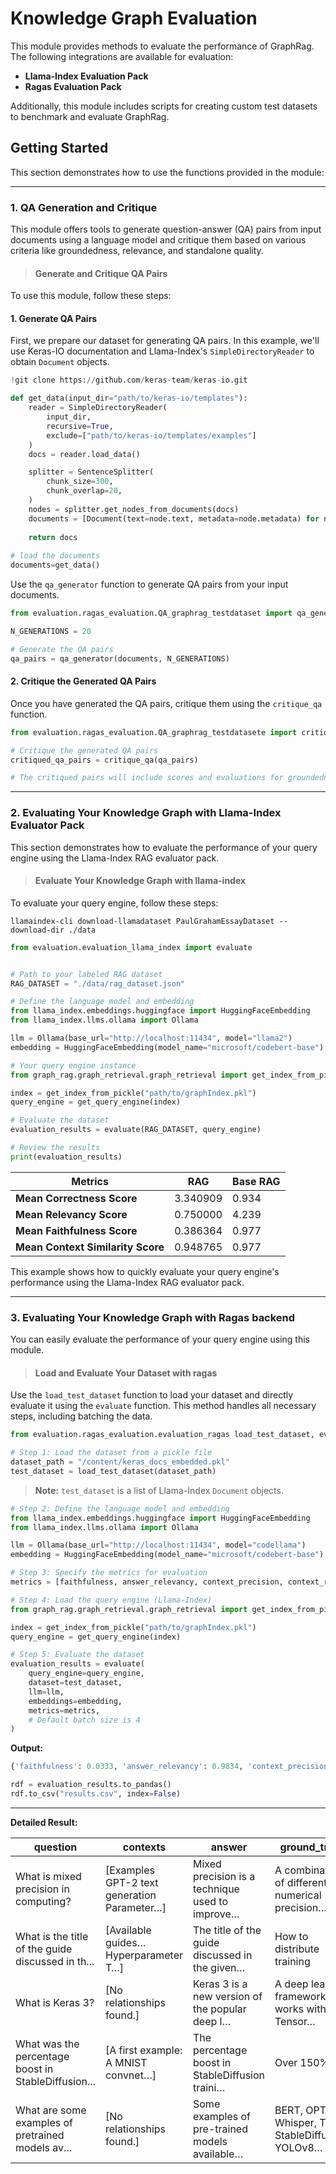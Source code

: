 
# Knowledge Graph Evaluation

This module provides methods to evaluate the performance of GraphRag. The following integrations are available for evaluation:

- **Llama-Index Evaluation Pack**
- **Ragas Evaluation Pack**

Additionally, this module includes scripts for creating custom test datasets to benchmark and evaluate GraphRag.

## Getting Started
This section demonstrates how to use the functions provided in the module:

---

 ### 1. QA Generation and Critique

This module offers tools to generate question-answer (QA) pairs from input documents using a language model and critique them based on various criteria like groundedness, relevance, and standalone quality.

> #### Generate and Critique QA Pairs

To use this module, follow these steps:

#### 1. Generate QA Pairs

First, we prepare our dataset for generating QA pairs. In this example, we'll use Keras-IO documentation and Llama-Index's `SimpleDirectoryReader` to obtain `Document` objects.

```python
!git clone https://github.com/keras-team/keras-io.git

def get_data(input_dir="path/to/keras-io/templates"):
    reader = SimpleDirectoryReader(
        input_dir, 
        recursive=True, 
        exclude=["path/to/keras-io/templates/examples"]
    )
    docs = reader.load_data()

    splitter = SentenceSplitter(
        chunk_size=300,
        chunk_overlap=20,
    )
    nodes = splitter.get_nodes_from_documents(docs)
    documents = [Document(text=node.text, metadata=node.metadata) for node in nodes]
    
    return docs
    
# load the documents
documents=get_data()
```

Use the `qa_generator` function to generate QA pairs from your input documents.

```python
from evaluation.ragas_evaluation.QA_graphrag_testdataset import qa_generator

N_GENERATIONS = 20

# Generate the QA pairs
qa_pairs = qa_generator(documents, N_GENERATIONS)
```

#### 2. Critique the Generated QA Pairs

Once you have generated the QA pairs, critique them using the `critique_qa` function.

```python
from evaluation.ragas_evaluation.QA_graphrag_testdatasete import critique_qa

# Critique the generated QA pairs
critiqued_qa_pairs = critique_qa(qa_pairs)

# The critiqued pairs will include scores and evaluations for groundedness, relevance, and standalone quality
```

---
### 2. Evaluating Your Knowledge Graph with Llama-Index Evaluator Pack

This section demonstrates how to evaluate the performance of your query engine using the Llama-Index RAG evaluator pack.

> #### Evaluate Your Knowledge Graph with llama-index

To evaluate your query engine, follow these steps:
```shell
llamaindex-cli download-llamadataset PaulGrahamEssayDataset --download-dir ./data
```

```python
from evaluation.evaluation_llama_index import evaluate


# Path to your labeled RAG dataset
RAG_DATASET = "./data/rag_dataset.json"

# Define the language model and embedding
from llama_index.embeddings.huggingface import HuggingFaceEmbedding
from llama_index.llms.ollama import Ollama

llm = Ollama(base_url="http://localhost:11434", model="llama2")
embedding = HuggingFaceEmbedding(model_name="microsoft/codebert-base")

# Your query engine instance
from graph_rag.graph_retrieval.graph_retrieval import get_index_from_pickle, get_query_engine

index = get_index_from_pickle("path/to/graphIndex.pkl")
query_engine = get_query_engine(index)

# Evaluate the dataset
evaluation_results = evaluate(RAG_DATASET, query_engine)

# Review the results
print(evaluation_results)
```
| Metrics                      | RAG        | Base RAG  |
|------------------------------|------------|-----------|
| **Mean Correctness Score**    | 3.340909   |         0.934  |
| **Mean Relevancy Score**      | 0.750000   |    4.239       |
| **Mean Faithfulness Score**   | 0.386364   |   0.977        |
| **Mean Context Similarity Score** | 0.948765 |     0.977      |



This example shows how to quickly evaluate your query engine's performance using the Llama-Index RAG evaluator pack.


---
### 3. Evaluating Your Knowledge Graph with Ragas backend

You can easily evaluate the performance of your query engine using this module.

> #### Load and Evaluate Your Dataset with ragas

Use the `load_test_dataset` function to load your dataset and directly evaluate it using the `evaluate` function. This method handles all necessary steps, including batching the data.

```python
from evaluation.ragas_evaluation.evaluation_ragas load_test_dataset, evaluate

# Step 1: Load the dataset from a pickle file
dataset_path = "/content/keras_docs_embedded.pkl"
test_dataset = load_test_dataset(dataset_path)
```

> **Note:** `test_dataset` is a list of Llama-Index `Document` objects.

```python
# Step 2: Define the language model and embedding
from llama_index.embeddings.huggingface import HuggingFaceEmbedding
from llama_index.llms.ollama import Ollama

llm = Ollama(base_url="http://localhost:11434", model="codellama")
embedding = HuggingFaceEmbedding(model_name="microsoft/codebert-base")

# Step 3: Specify the metrics for evaluation
metrics = [faithfulness, answer_relevancy, context_precision, context_recall]

# Step 4: Load the query engine (Llama-Index)
from graph_rag.graph_retrieval.graph_retrieval import get_index_from_pickle, get_query_engine

index = get_index_from_pickle("path/to/graphIndex.pkl")
query_engine = get_query_engine(index)

# Step 5: Evaluate the dataset
evaluation_results = evaluate(
    query_engine=query_engine,
    dataset=test_dataset,
    llm=llm,
    embeddings=embedding,
    metrics=metrics,
    # Default batch size is 4
)
```

**Output:**
```python
{'faithfulness': 0.0333, 'answer_relevancy': 0.9834, 'context_precision': 0.2000, 'context_recall': 0.8048}
```

```python
rdf = evaluation_results.to_pandas()
rdf.to_csv("results.csv", index=False)
```
---
**Detailed Result:**

| question                                      | contexts                                                                                                            | answer                                                                                                   | ground_truth                                                                                             | faithfulness | answer_relevancy | context_precision | context_recall |
|-----------------------------------------------|---------------------------------------------------------------------------------------------------------------------|----------------------------------------------------------------------------------------------------------|------------------------------------------------------------------------------------------------------------|--------------|------------------|-------------------|----------------|
| What is mixed precision in computing?         | [Examples GPT-2 text generation Parameter…]                                                                        | Mixed precision is a technique used to improve…                                                          | A combination of different numerical precision…                                                             | 0.166667     | 0.981859         | 0.0               | 0.666667       |
| What is the title of the guide discussed in th... | [Available guides… Hyperparameter T…]                                                                              | The title of the guide discussed in the given…                                                           | How to distribute training                                                                                  | 0.000000     | 1.000000         | 0.0               | 1.000000       |
| What is Keras 3?                              | [No relationships found.]                                                                                          | Keras 3 is a new version of the popular deep l…                                                          | A deep learning framework that works with Tensor…                                                            | 0.000000     | 0.974711         | 0.0               | 0.500000       |
| What was the percentage boost in StableDiffusion... | [A first example: A MNIST convnet…]                                                                                | The percentage boost in StableDiffusion traini…                                                          | Over 150%                                                                                                    | 0.000000     | 0.970565         | 1.0               | 1.000000       |
| What are some examples of pretrained models av... | [No relationships found.]                                                                                          | Some examples of pre-trained models available…                                                           | BERT, OPT, Whisper, T5, StableDiffusion, YOLOv8…                                                             | 0.000000     | 0.989769         | 0.0               | 0.857143       |





